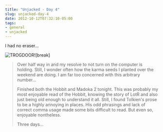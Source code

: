 ```yaml
---
title: "Unjacked - Day 4"
slug: unjacked-day-4
date: 2012-10-12T07:32:10-05:00
tags:
- general
- unjacked
---
```

I had no eraser...

![](http://images.dxprog.com/blog/unjacked_day4.jpg "TROGDOOR!")[break]

> Over half way in and my resolve to not turn on the computer is holding. Still, I wonder often how the karma seeds I planted over the weekend are doing. I am far too concerned with this arbitrary number...
> 
> Finished both the Hobbit and Madoka 2 tonight. This was probably my most enjoyable read of the Hobbit, knowing the story of LotR and also just being old enough to understand it all. Still, I found Tolkien's prose to be a highly annoying in places. His odd phrasings and lack of correct comma usage made some bits difficult to read. But even so, enjoyable nontheless.
> 
> Three days...
